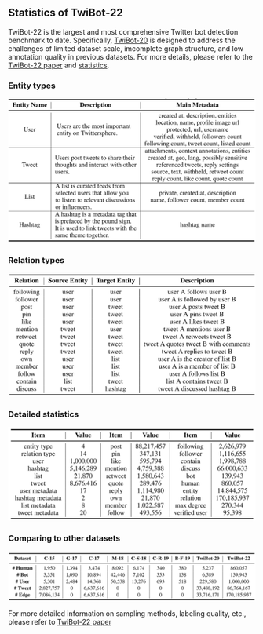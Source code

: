 ## Statistics of TwiBot-22

TwiBot-22 is the largest and most comprehensive Twitter bot detection benchmark to date. Specifically, [TwiBot-20](https://dl.acm.org/doi/pdf/10.1145/3459637.3482019) is designed to address the challenges of limited dataset scale, imcomplete graph structure, and low annotation quality in previous datasets. For more details, please refer to the [TwiBot-22 paper]() and [statistics](descriptions/statistics.md).

### Entity types
![entity_type](../pics/entity_type.png)

### Relation types
![relation_type](../pics/relation_type.png)

### Detailed statistics
![detailed_sta](../pics/detailed_sta.png)

### Comparing to other datasets
![compare](../pics/compare.png)

For more detailed information on sampling methods, labeling quality, etc., please refer to [TwiBot-22 paper]()